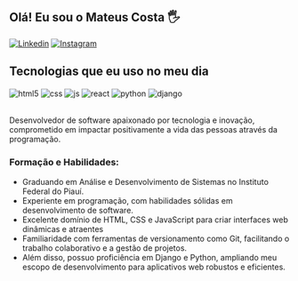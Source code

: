 ## Olá! Eu sou o Mateus Costa 🖐️

[![Linkedin](https://img.shields.io/badge/LinkedIn-0077B5?style=for-the-badge&logo=linkedin&logoColor=white)](https://www.linkedin.com/in/mateus-costa-851b7026a/)
[![Instagram](https://img.shields.io/badge/Instagram-E4405F?style=for-the-badge&logo=instagram&logoColor=white)](https://www.instagram.com/mateuscosta.b/)


## Tecnologias que eu uso no meu dia

<div style="display: inline_block">
  <img align="center" alt="html5" src="https://img.shields.io/badge/HTML5-E34F26?style=for-the-badge&logo=html5&logoColor=white" />
  <img align="center" alt="css" src="https://img.shields.io/badge/CSS3-1572B6?style=for-the-badge&logo=css3&logoColor=white" />
  <img align="center" alt="js" src="https://img.shields.io/badge/JavaScript-F7DF1E?style=for-the-badge&logo=javascript&logoColor=black" />
  <img align="center" alt="react" src="https://img.shields.io/badge/React-20232A?style=for-the-badge&logo=react&logoColor=61DAFB" />
  <img align="center" alt="python" src="https://img.shields.io/badge/Python-3776AB?style=for-the-badge&logo=python&logoColor=white" />
  <img align="center" alt="django" src="https://img.shields.io/badge/Django-092E20?style=for-the-badge&logo=django&logoColor=white" />
</div><br/>

Desenvolvedor de software apaixonado por tecnologia e inovação, comprometido em impactar positivamente a vida das pessoas através da programação.

### Formação e Habilidades:
- Graduando em Análise e Desenvolvimento de Sistemas no Instituto Federal do Piauí. <br/>
- Experiente em programação, com habilidades sólidas em desenvolvimento de software.<br/>
- Excelente domínio de HTML, CSS e JavaScript para criar interfaces web dinâmicas e atraentes<br/>
- Familiaridade com ferramentas de versionamento como Git, facilitando o trabalho colaborativo e a gestão de projetos.<br/>
- Além disso, possuo proficiência em Django e Python, ampliando meu escopo de desenvolvimento para aplicativos web robustos e eficientes.<br/>

